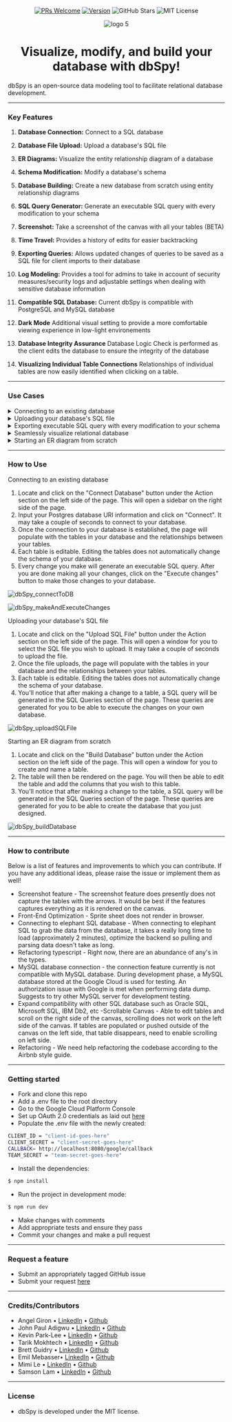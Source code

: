 <div align="center">

<a href="https://makeapullrequest.com">![PRs Welcome](https://img.shields.io/badge/PRs-welcome-brightgreen.svg?style=flat-square)</a>
<a href="https://img.shields.io/badge/version-1.0.1-blue">![Version](https://img.shields.io/badge/version-1.0.1-blue)</a>
![GitHub Stars](https://img.shields.io/github/stars/oslabs-beta/JAKT?color=%23fb7182)
![MIT License](https://img.shields.io/badge/license-MIT-yellow)

</div>

<div align="center">
  
![logo 5](https://user-images.githubusercontent.com/11093217/179366043-624ba23a-408d-499a-a1aa-162acf56d247.jpg)

</div>

<h1 align="center">Visualize, modify, and build your database with dbSpy!</h1>
<p>dbSpy is an open-source data modeling tool to facilitate relational database development.</p>

<!-- dbSpy is an open-source visualization tool to facilitate relational database model development using entity relationship diagrams and homogeneous database migration -->

---

### Key Features

1. **Database Connection:** Connect to a SQL database

2. **Database File Upload:** Upload a database's SQL file

3. **ER Diagrams:** Visualize the entity relationship diagram of a database

4. **Schema Modification:** Modify a database's schema

5. **Database Building:** Create a new database from scratch using entity relationship diagrams

6. **SQL Query Generator:** Generate an executable SQL query with every modification to your schema

7. **Screenshot:** Take a screenshot of the canvas with all your tables (BETA)

8. **Time Travel:** Provides a history of edits for easier backtracking

9. **Exporting Queries:** Allows updated changes of queries to be saved as a SQL file for client imports to their database

10. **Log Modeling:** Provides a tool for admins to take in account of security measures/security logs and adjustable settings when dealing with sensitive database information

11. **Compatible SQL Database:** Current dbSpy is compatible with PostgreSQL and MySQL database

12. **Dark Mode** Additional visual setting to provide a more comfortable viewing experience in low-light environements

13. **Database Integrity Assurance** Database Logic Check is performed as the client edits the database to ensure the integrity of the database

14. **Visualizing Individual Table Connections** Relationships of individual tables are now easily identified when clicking on a table. 
---

### Use Cases

<details><summary>Connecting to an existing database</summary>
<ul>
Renders an ER diagram of the existing database and provides an interface for users to both modify existing tables and create new tables. A log of changes is stored, and at any point, the user can execute a transaction containing the changes, such that they are reflected in the existing database.
</ul>
</details>
<details><summary>Uploading your database's SQL file</summary>
<ul>
Renders an ER diagram for the provided SQL file (db dump) and provides an interface for a user to both modify existing tables and create new tables. Changes are converted into the corresponding queries, which the user can view and execute on their own database outside of dbSpy.
</ul>
</details>
<details><summary>Exporting executable SQL query with every modification to your schema</summary>
<ul>
After modifying/editing the database schemas, users are now able to generate executable queries isolated from their database which decreases security concerns. Users are able to append all the query changes at the end of the new file and save this in their local machines.
</ul>
</details>
<details><summary>Seamlessly visualize relational database</summary>
<ul>
After connecting database tables with one another, users are able to render the relationship connections of individual tables by clicking on the tables.
</ul>
</details>
<details><summary>Starting an ER diagram from scratch</summary>
<ul>
Provides a canvas for users to create a database by using ER diagrams, thus creating a blueprint for engineering database structures.
</ul>
</details>

---

### How to Use

Connecting to an existing database

1. Locate and click on the "Connect Database" button under the Action section on the left side of the page. This will open a sidebar on the right side of the page.
2. Input your Postgres database URI information and click on "Connect". It may take a couple of seconds to connect to your database.
3. Once the connection to your database is established, the page will populate with the tables in your database and the relationships between your tables.
4. Each table is editable. Editing the tables does not automatically change the schema of your database.
5. Every change you make will generate an executable SQL query. After you are done making all your changes, click on the "Execute changes" button to make those changes to your database.

![dbSpy_connectToDB](https://user-images.githubusercontent.com/83368864/179806428-f73b2b18-b82b-4b19-8ea1-5af72ddd23d3.gif)

![dbSpy_makeAndExecuteChanges](https://user-images.githubusercontent.com/83368864/179806700-4f67386b-d66d-469b-a92d-856d7bacc677.gif)

Uploading your database's SQL file

1. Locate and click on the "Upload SQL File" button under the Action section on the left side of the page. This will open a window for you to select the SQL file you wish to upload. It may take a couple of seconds to upload the file.
2. Once the file uploads, the page will populate with the tables in your database and the relationships between your tables.
3. Each table is editable. Editing the tables does not automatically change the schema of your database.
4. You'll notice that after making a change to a table, a SQL query will be generated in the SQL Queries section of the page. These queries are generated for you to be able to execute the changes on your own database.

![dbSpy_uploadSQLFile](https://user-images.githubusercontent.com/83368864/179806547-52b4ffd3-bb15-4d13-b9d6-27fd1e777da3.gif)

Starting an ER diagram from scratch

1. Locate and click on the "Build Database" button under the Action section on the left side of the page. This will open a window for you to create and name a table.
2. The table will then be rendered on the page. You will then be able to edit the table and add the columns that you wish to this table.
3. You'll notice that after making a change to the table, a SQL query will be generated in the SQL Queries section of the page. These queries are generated for you to be able to create the database that you just designed.

![dbSpy_buildDatabase](https://user-images.githubusercontent.com/83368864/179806594-fa665842-43a4-4cd0-9da2-abbb05d76d89.gif)

---

### How to contribute

Below is a list of features and improvements to which you can contribute. If you have any additional ideas, please raise the issue or implement them as well!

- Screenshot feature - The screenshot feature does presently does not capture the tables with the arrows. It would be best if the features captures everything as it is rendered on the canvas.
- Front-End Optimization - Sprite sheet does not render in browser. 
- Connecting to elephant SQL database - When connecting to elephant SQL to grab the data from the database, it takes a really long time to load (approximately 2 minutes), optimize the backend so pulling and parsing data doesn't take as long.
- Refactoring typescript - Right now, there are an abundance of any's in the types. 
- MySQL database connection - the connection feature currently is not compatible with MySQL database. During development phase, a MySQL database stored at the Google Cloud is used for testing. An authorization issue with Google is met when performing data dump. Suggests to try other MySQL server for development testing.  
- Expand compatibility with other SQL database such as Oracle SQL, Microsoft SQL, IBM Db2, etc
-Scrollable Canvas - Able to edit tables and scroll on the right side of the canvas, scrolling does not work on the left side of the canvas. If tables are populated or pushed outside of the canvas on the left side, that table disappears, need to enable scrolling on left side. 
- Refactoring - We need help refactoring the codebase according to the Airbnb style guide.

---

### Getting started

- Fork and clone this repo
- Add a .env file to the root directory
- Go to the Google Cloud Platform Console
- Set up OAuth 2.0 credentials as laid out  <a href="https://support.google.com/cloud/answer/6158849?hl=en">here</a> 
- Populate the .env file with the newly created:
```bash
CLIENT_ID = "client-id-goes-here"
CLIENT_SECRET = "client-secret-goes-here"
CALLBACK= http://localhost:8080/google/callback
TEAM_SECRET = "team-secret-goes-here"
```
- Install the dependencies:

```bash
$ npm install
```

- Run the project in development mode:

```bash
$ npm run dev
```

- Make changes with comments
- Add appropriate tests and ensure they pass
- Commit your changes and make a pull request

---

### Request a feature

- Submit an appropriately tagged GitHub issue
- Submit your request <a href="https://docs.google.com/forms/d/e/1FAIpQLSdaPeCzo41VsJWHbbPzYwvu5Jd-FrXfJZnx23mtFdRVWDWCyg/viewform">here</a>

---

### Credits/Contributors

- Angel Giron • [LinkedIn](https://www.linkedin.com/in/acgiron/) • [Github](https://github.com/g94angel)
- John Paul Adigwu • [LinkedIn](https://www.linkedin.com/in/johnpaul-adigwu/) • [Github](https://github.com/engineerous)
- Kevin Park-Lee • [LinkedIn](https://www.linkedin.com/in/kevin38424/) • [Github](https://github.com/kevin38424)
- Tarik Mokhtech • [LinkedIn](http://linkedin.com/in/tarik-mokhtech) • [Github](https://github.com/MockTech)
- Brett Guidry • [LinkedIn](https://www.linkedin.com/in/brett-guidry-6b6085107/) • [Github](https://github.com/Lurkbot9000)
- Emil Mebasser• [LinkedIn](https://www.linkedin.com/in/emil-mebasser-a1a2a815/) • [Github](https://github.com/ejmebasser)
- Mimi Le • [LinkedIn](https://www.linkedin.com/in/my-le-a94575226/) • [Github](https://github.com/kawaiiyummy14)
- Samson Lam • [LinkedIn](https://www.linkedin.com/in/samson-lam-455846219/) • [Github](https://github.com/sflam2013)

---

### License

- dbSpy is developed under the MIT license.
